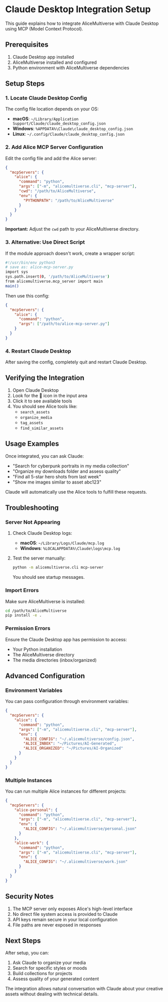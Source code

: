 # Claude Desktop Integration Setup

This guide explains how to integrate AliceMultiverse with Claude Desktop using MCP (Model Context Protocol).

## Prerequisites

1. Claude Desktop app installed
2. AliceMultiverse installed and configured
3. Python environment with AliceMultiverse dependencies

## Setup Steps

### 1. Locate Claude Desktop Config

The config file location depends on your OS:
- **macOS**: `~/Library/Application Support/Claude/claude_desktop_config.json`
- **Windows**: `%APPDATA%\Claude\claude_desktop_config.json`
- **Linux**: `~/.config/Claude/claude_desktop_config.json`

### 2. Add Alice MCP Server Configuration

Edit the config file and add the Alice server:

```json
{
  "mcpServers": {
    "alice": {
      "command": "python",
      "args": ["-m", "alicemultiverse.cli", "mcp-server"],
      "cwd": "/path/to/AliceMultiverse",
      "env": {
        "PYTHONPATH": "/path/to/AliceMultiverse"
      }
    }
  }
}
```

**Important:** Adjust the `cwd` path to your AliceMultiverse directory.

### 3. Alternative: Use Direct Script

If the module approach doesn't work, create a wrapper script:

```bash
#!/usr/bin/env python3
# save as: alice-mcp-server.py
import sys
sys.path.insert(0, '/path/to/AliceMultiverse')
from alicemultiverse.mcp_server import main
main()
```

Then use this config:

```json
{
  "mcpServers": {
    "alice": {
      "command": "python",
      "args": ["/path/to/alice-mcp-server.py"]
    }
  }
}
```

### 4. Restart Claude Desktop

After saving the config, completely quit and restart Claude Desktop.

## Verifying the Integration

1. Open Claude Desktop
2. Look for the 🔌 icon in the input area
3. Click it to see available tools
4. You should see Alice tools like:
   - `search_assets`
   - `organize_media`
   - `tag_assets`
   - `find_similar_assets`

## Usage Examples

Once integrated, you can ask Claude:

- "Search for cyberpunk portraits in my media collection"
- "Organize my downloads folder and assess quality"
- "Find all 5-star hero shots from last week"
- "Show me images similar to asset abc123"

Claude will automatically use the Alice tools to fulfill these requests.

## Troubleshooting

### Server Not Appearing

1. Check Claude Desktop logs:
   - **macOS**: `~/Library/Logs/Claude/mcp.log`
   - **Windows**: `%LOCALAPPDATA%\Claude\logs\mcp.log`

2. Test the server manually:
   ```bash
   python -m alicemultiverse.cli mcp-server
   ```
   You should see startup messages.

### Import Errors

Make sure AliceMultiverse is installed:
```bash
cd /path/to/AliceMultiverse
pip install -e .
```

### Permission Errors

Ensure the Claude Desktop app has permission to access:
- Your Python installation
- The AliceMultiverse directory
- The media directories (inbox/organized)

## Advanced Configuration

### Environment Variables

You can pass configuration through environment variables:

```json
{
  "mcpServers": {
    "alice": {
      "command": "python",
      "args": ["-m", "alicemultiverse.cli", "mcp-server"],
      "env": {
        "ALICE_CONFIG": "~/.alicemultiverse/config.json",
        "ALICE_INBOX": "~/Pictures/AI-Generated",
        "ALICE_ORGANIZED": "~/Pictures/AI-Organized"
      }
    }
  }
}
```

### Multiple Instances

You can run multiple Alice instances for different projects:

```json
{
  "mcpServers": {
    "alice-personal": {
      "command": "python",
      "args": ["-m", "alicemultiverse.cli", "mcp-server"],
      "env": {
        "ALICE_CONFIG": "~/.alicemultiverse/personal.json"
      }
    },
    "alice-work": {
      "command": "python",
      "args": ["-m", "alicemultiverse.cli", "mcp-server"],
      "env": {
        "ALICE_CONFIG": "~/.alicemultiverse/work.json"
      }
    }
  }
}
```

## Security Notes

1. The MCP server only exposes Alice's high-level interface
2. No direct file system access is provided to Claude
3. API keys remain secure in your local configuration
4. File paths are never exposed in responses

## Next Steps

After setup, you can:
1. Ask Claude to organize your media
2. Search for specific styles or moods
3. Build collections for projects
4. Assess quality of your generated content

The integration allows natural conversation with Claude about your creative assets without dealing with technical details.